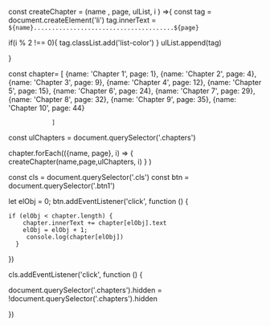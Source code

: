 const createChapter = (name , page, ulList, i ) =>{
const tag = document.createElement('li')
tag.innerText = `${name}.......................................${page}`

if(i % 2 !== 0){
    tag.classList.add('list-color')
}
ulList.append(tag)

}

const chapter= [  {name: 'Chapter 1', page: 1},
                  {name: 'Chapter 2', page: 4},
                  {name: 'Chapter 3', page: 9},
                  {name: 'Chapter 4', page: 12},
                  {name: 'Chapter 5', page: 15},
                  {name: 'Chapter 6', page: 24},
                  {name: 'Chapter 7', page: 29},
                  {name: 'Chapter 8', page: 32},
                  {name: 'Chapter 9', page: 35},
                  {name: 'Chapter 10', page: 44}
                  
                ]

const ulChapters = document.querySelector('.chapters')

chapter.forEach(({name, page}, i) => {
    createChapter(name,page,ulChapters, i)
}
)

const cls = document.querySelector('.cls')
const btn = document.querySelector('.btn1')


let elObj = 0;
btn.addEventListener('click', function () {
    
    if (elObj < chapter.length) {
        chapter.innerText += chapter[elObj].text 
        elObj = elObj + 1;
         console.log(chapter[elObj])
      } 
      
  })
  
  cls.addEventListener('click', function () {
    
   document.querySelector('.chapters').hidden = !document.querySelector('.chapters').hidden
      
  })




